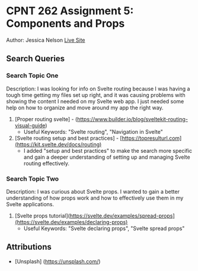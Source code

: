 # CPNT 262 Assignment 5: Components and Props
Author: Jessica Nelson
[Live Site](https://cpnt262-a5-jessican.netlify.app/)

## Search Queries

### Search Topic One
Description: I was looking for info on Svelte routing because I was having a tough time getting my files set up right, and it was causing problems with showing the content I needed on my Svelte web app. I just needed some help on how to organize and move around my app the right way.

1. [Proper routing svelte] - (https://www.builder.io/blog/sveltekit-routing-visual-guide)
    - Useful Keywords: "Svelte routing", "Navigation in Svelte"
2. [Svelte routing setup and best practices] - [https://topresulturl.com](https://kit.svelte.dev/docs/routing)
    - I added "setup and best practices" to make the search more specific and gain a deeper understanding of setting up and managing Svelte routing effectively.


### Search Topic Two
Description: I was curious about Svelte props. I wanted to gain a better understanding of how props work and how to effectively use them in my Svelte applications.

1. [Svelte props tutorial](https://svelte.dev/examples/spread-props](https://svelte.dev/examples/declaring-props)
    - Useful Keywords: "Svelte declaring props", "Svelte spread props"

## Attributions
- [Unsplash] (https://unsplash.com/)

